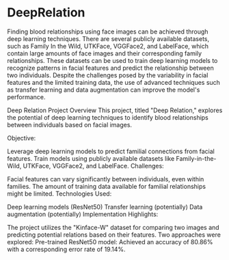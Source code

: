 # DeepRelation 

Finding blood relationships using face images can be achieved through deep learning techniques. There are several publicly available datasets, such as Family In the Wild, UTKFace, VGGFace2, and LabelFace, which contain large amounts of face images and their corresponding family relationships. These datasets can be used to train deep learning models to recognize patterns in facial features and predict the relationship between two individuals. Despite the challenges posed by the variability in facial features and the limited training data, the use of advanced techniques such as transfer learning and data augmentation can improve the model's performance.

Deep Relation Project Overview
This project, titled "Deep Relation," explores the potential of deep learning techniques to identify blood relationships between individuals based on facial images.

Objective:

Leverage deep learning models to predict familial connections from facial features.
Train models using publicly available datasets like Family-in-the-Wild, UTKFace, VGGFace2, and LabelFace.
Challenges:

Facial features can vary significantly between individuals, even within families.
The amount of training data available for familial relationships might be limited.
Technologies Used:

Deep learning models (ResNet50)
Transfer learning (potentially)
Data augmentation (potentially)
Implementation Highlights:

The project utilizes the "Kinface-W" dataset for comparing two images and predicting potential relations based on their features.
Two approaches were explored:
Pre-trained ResNet50 model: Achieved an accuracy of 80.86% with a corresponding error rate of 19.14%.

